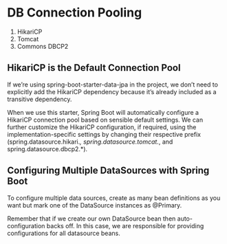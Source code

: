 # DB Connection Pooling
1. HikariCP
2. Tomcat
3. Commons DBCP2

## HikariCP is the Default Connection Pool
If we’re using spring-boot-starter-data-jpa in the project, we don’t need to explicitly add the HikariCP dependency because it’s already included as a transitive dependency.

When we use this starter, Spring Boot will automatically configure a HikariCP connection pool based on sensible default settings. We can further customize the HikariCP configuration, if required, using the implementation-specific settings by changing their respective prefix (spring.datasource.hikari.*, spring.datasource.tomcat.*, and spring.datasource.dbcp2.*).

## Configuring Multiple DataSources with Spring Boot
To configure multiple data sources, create as many bean definitions as you want but mark one of the DataSource instances as @Primary.

Remember that if we create our own DataSource bean then auto-configuration backs off. In this case, we are responsible for providing configurations for all datasource beans.

